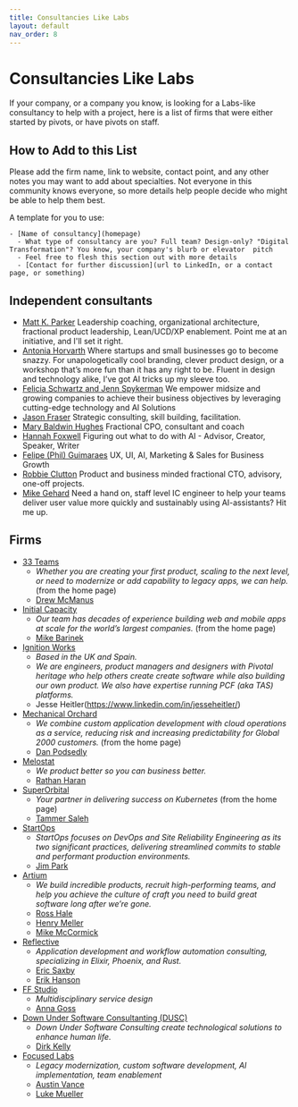 ```yaml
---
title: Consultancies Like Labs
layout: default
nav_order: 8
---
```


# Consultancies Like Labs

If your company, or a company you know, is looking for a Labs-like consultancy to help with a project, here is a list of firms that were either started by pivots, or have pivots on staff.

## How to Add to this List

Please add the firm name, link to website, contact point, and any other notes you may want to add about specialties. Not everyone in this community knows everyone, so more details help people decide who might be able to help them best.

A template for you to use:

```
- [Name of consultancy](homepage)
  - What type of consultancy are you? Full team? Design-only? "Digital Transformation"? You know, your company's blurb or elevator  pitch
  - Feel free to flesh this section out with more details
  - [Contact for further discussion](url to LinkedIn, or a contact page, or something)
```

## Independent consultants
- [Matt K. Parker](https://mattkparker.com) Leadership coaching, organizational architecture, fractional product leadership, Lean/UCD/XP enablement. Point me at an initiative, and I'll set it right.
- [Antonia Horvarth](https://www.fresh-take.xyz/) Where startups and small businesses go to become snazzy. For unapologetically cool branding, clever product design, or a workshop that’s more fun than it has any right to be. Fluent in design and technology alike, I’ve got AI tricks up my sleeve too.
- [Felicia Schwartz and Jenn Spykerman](https://www.bridge-way.co/) We empower midsize and growing companies to achieve their business objectives by leveraging cutting-edge technology and AI Solutions
- [Jason Fraser](https://missionratio.com/) Strategic consulting, skill building, facilitation.
- [Mary Baldwin Hughes](https://www.linkedin.com/in/marymbaldwin/) Fractional CPO, consultant and coach
- [Hannah Foxwell](https://www.linkedin.com/in/hannah-foxwell/) Figuring out what to do with AI - Advisor, Creator, Speaker, Writer
- [Felipe (Phil) Guimaraes](https://www.linkedin.com/in/felipeaela/) UX, UI, AI, Marketing & Sales for Business Growth
- [Robbie Clutton](https://www.linkedin.com/in/robbieclutton) Product and business minded fractional CTO, advisory, one-off projects.
- [Mike Gehard](https://www.linkedin.com/in/mike-gehard/) Need a hand on, staff level IC engineer to help your teams deliver user value more quickly and sustainably using AI-assistants? Hit me up.

## Firms

- [33 Teams](https://www.33teams.com/)
     - _Whether you are creating your first product, scaling to the next level, or need to modernize or add capability to legacy apps, we can help._ (from the home page)
     - [Drew McManus](https://www.33teams.com/contact)
- [Initial Capacity](https://www.initialcapacity.io/)
    - _Our team has decades of experience building web and mobile apps at scale for the world’s largest companies._ (from the home page)
    - [Mike Barinek](https://www.linkedin.com/in/barinek/)
- [Ignition Works](https://ignition.works)
    - _Based in the UK and Spain._
    - _We are engineers, product managers and designers with Pivotal heritage who help others create create software while also building our own product. We also have expertise running PCF (aka TAS) platforms._
    - Jesse Heitler(https://www.linkedin.com/in/jesseheitler/)
- [Mechanical Orchard](https://www.mechanical-orchard.com/)
    - _We combine custom application development with cloud operations as a service, reducing risk and increasing predictability for Global 2000 customers._ (from the home page)
    - [Dan Podsedly](https://www.linkedin.com/in/dan-podsedly-9945996/)
- [Melostat](https://melostat.com)
    - _We product better so you can business better._
    - [Rathan Haran](https://www.linkedin.com/in/rathanharan)
- [SuperOrbital](https://superorbital.io)
    - _Your partner in delivering success on Kubernetes_ (from the home page)
    - [Tammer Saleh](https://www.linkedin.com/in/tammersaleh/)
- [StartOps](https://startops.us)
    - _StartOps focuses on DevOps and Site Reliability Engineering as its two significant practices, delivering streamlined commits to stable and performant production environments._
    - [Jim Park](https://www.linkedin.com/in/jim80net/)
- [Artium](https://thisisartium.com)
    - _We build incredible products, recruit high-performing teams, and help you achieve the culture of craft you need to build great software long after we’re gone._
    - [Ross Hale](https://www.linkedin.com/in/rosshale/)
    - [Henry Meller](https://www.linkedin.com/in/henrymeller/)
    - [Mike McCormick](https://www.linkedin.com/in/get-to-know-mike/)
- [Reflective](https://reflective.dev)
    - _Application development and workflow automation consulting, specializing in Elixir, Phoenix, and Rust._
    - [Eric Saxby](https://www.linkedin.com/in/ericsaxby/)
    - [Erik Hanson](https://www.linkedin.com/in/eahanson/)
- [FF Studio](https://www.ff.studio/) 
    - _Multidisciplinary service design_
    - [Anna Goss](https://www.linkedin.com/in/annagoss/)   
- [Down Under Software Consultanting (DUSC)](https://www.dusc.dev/) 
    - _Down Under Software Consulting create technological solutions to enhance human life._
    - [Dirk Kelly](https://www.linkedin.com/in/dirk-kelly/)
- [Focused Labs](https://focused.io/)
    - _Legacy modernization, custom software development, AI implementation, team enablement_
    - [Austin Vance](https://www.linkedin.com/in/austinbv/)
    - [Luke Mueller](https://www.linkedin.com/in/luke-mueller-focused-labs/)
